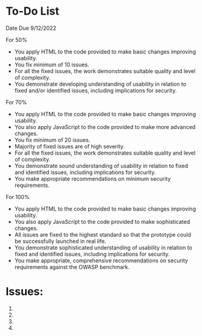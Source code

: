 # To-Do List 

Date Due 9/12/2022

For 50%
- You apply HTML to the code provided to make basic changes improving usability.
- You fix minimum of 10 issues.
- For all the fixed issues, the work demonstrates suitable quality and level of complexity.
- You demonstrate developing understanding of usability in relation to fixed and/or identified issues, including implications for security.

For 70%
- You apply HTML to the code provided to make basic changes improving usability.
- You also apply JavaScript to the code provided to make more advanced changes.
- You fix minimum of 20 issues.
- Majority of fixed issues are of high severity.
- For all the fixed issues, the work demonstrates suitable quality and level of complexity.
- You demonstrate sound understanding of usability in relation to fixed and identified issues, including implications for security. 
- You make appropriate recommendations on minimum security requirements.

For 100%
- You apply HTML to the code provided to make basic changes improving usability.
- You also apply JavaScript to the code provided to make sophisticated changes.
- All issues are fixed to the highest standard so that the prototype could be successfully launched in real life.
- You demonstrate sophisticated understanding of usability in relation to fixed and identified issues, including implications for security.
- You make appropriate, comprehensive recommendations on security requirements against the OWASP benchmark.


# Issues:

1. 
2. 
3. 
4. 